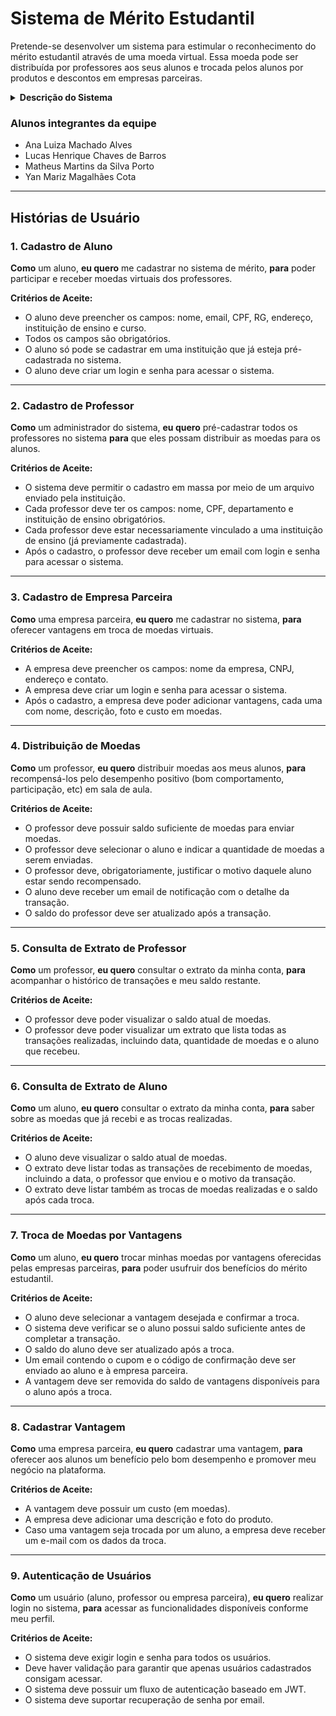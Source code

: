 # Sistema de Mérito Estudantil

Pretende-se desenvolver um sistema para estimular o reconhecimento do mérito estudantil através de uma moeda virtual. Essa moeda pode ser distribuída por professores aos seus alunos e trocada pelos alunos por produtos e descontos em empresas parceiras.

<details>
<summary><b>Descrição do Sistema</b></summary>

Os alunos que desejam ingressar no sistema de mérito devem realizar um cadastro, indicando nome, email, CPF, RG, Endereço, Instituição de Ensino e curso. As instituições participantes já estão pré-cadastradas no sistema, para que o aluno selecione.

Os professores já estarão pré-cadastrados no sistema (a instituição envia a lista no momento da parceria). Cada professor terá armazenado o seu nome, CPF e departamento que está vinculado. É necessário deixar explícito que ele faz parte de uma instituição.

A cada semestre, os professores recebe um total de mil moedas, que podem ser distribuídas aos seus alunos como forma de reconhecimento por bom comportamento, participação em aula, etcs. Esse total é acumulável no semestre (isto é, se o professor não distribuir todas as moedas num semestre, o total de 1.000 novas moedas será adicionado ao seu saldo corrente).

Para enviar moedas, o professor deve possuir saldo suficiente, indicando qual aluno deverá receber o montante, bem como o motivo pelo qual ele está sendo reconhecido (uma mensagem aberta, obrigatória).

Ao receber uma moeda, o aluno deve ser notificado por email. 

Professores e alunos devem ser capazes de consultar o extrato de sua conta, visualizando o total de moedas que ainda possui, bem como as transações que realizou (para o professor, o envio de moedas; para o aluno, recebimento ou troca de moedas).

Para trocar moedas, o aluno deve selecionar uma das vantagens cadastradas no sistema. Elas incluem, por exemplo: desconto em restaurantes da universidade, desconto de mensalidade, ou compra de materiais específicos.

Empresas que sejam realizar parceria também devem se cadastrar no sistema, incluindo as vantagens que deseja oferecer e o custo de cada uma dela (em moedas).

Para cadastrar uma vantagem, a empresa parceira deve adicionar também uma descrição e foto do produto.

Ao resgatar uma vantagem, o aluno deve ter o valor descontado do seu saldo. Um email de cupom deve ser enviado para que ele utilize na troca presencial. Um email também deve ser enviado ao parceiro, para que ele possa conferir a troca. Ambos os emails devem incluir um código gerado pelo sistema, a fim de facilitar o processo de conferência.

Por fim, alunos, professores e empresas parceiras precisam ter um login e uma senha cadastrados para acessar o sistema. Em todos os casos, um processo de autenticação é necessário para realização dos requisitos.

</details>


### Alunos integrantes da equipe
* Ana Luiza Machado Alves
* Lucas Henrique Chaves de Barros
* Matheus Martins da Silva Porto
* Yan Mariz Magalhães Cota

---

## Histórias de Usuário

### 1. Cadastro de Aluno
**Como** um aluno, **eu quero** me cadastrar no sistema de mérito, **para** poder participar e receber moedas virtuais dos professores.

**Critérios de Aceite:**

* O aluno deve preencher os campos: nome, email, CPF, RG, endereço, instituição de ensino e curso.
* Todos os campos são obrigatórios.
* O aluno só pode se cadastrar em uma instituição que já esteja pré-cadastrada no sistema.
* O aluno deve criar um login e senha para acessar o sistema.
---
### 2. Cadastro de Professor

**Como** um administrador do sistema, **eu quero** pré-cadastrar todos os professores no sistema **para** que eles possam distribuir as moedas para os alunos.

**Critérios de Aceite:**

* O sistema deve permitir o cadastro em massa por meio de um arquivo enviado pela instituição.
* Cada professor deve ter os campos: nome, CPF, departamento e instituição de ensino obrigatórios.
* Cada professor deve estar necessariamente vinculado a uma instituição de ensino (já previamente cadastrada).
* Após o cadastro, o professor deve receber um email com login e senha para acessar o sistema.
---
### 3. Cadastro de Empresa Parceira
**Como** uma empresa parceira, **eu quero** me cadastrar no sistema, **para** oferecer vantagens em troca de moedas virtuais.

**Critérios de Aceite:**

* A empresa deve preencher os campos: nome da empresa, CNPJ, endereço e contato.
* A empresa deve criar um login e senha para acessar o sistema.
* Após o cadastro, a empresa deve poder adicionar vantagens, cada uma com nome, descrição, foto e custo em moedas.
---
### 4. Distribuição de Moedas
**Como** um professor, **eu quero** distribuir moedas aos meus alunos, **para** recompensá-los pelo desempenho positivo (bom comportamento, participação, etc) em sala de aula.

**Critérios de Aceite:**

* O professor deve possuir saldo suficiente de moedas para enviar moedas.
* O professor deve selecionar o aluno e indicar a quantidade de moedas a serem enviadas.
* O professor deve, obrigatoriamente, justificar o motivo daquele aluno estar sendo recompensado.
* O aluno deve receber um email de notificação com o detalhe da transação.
* O saldo do professor deve ser atualizado após a transação.
---
### 5. Consulta de Extrato de Professor
**Como** um professor, **eu quero** consultar o extrato da minha conta, **para** acompanhar o histórico de transações e meu saldo restante.

**Critérios de Aceite:**

* O professor deve poder visualizar o saldo atual de moedas.
* O professor deve poder visualizar um extrato que lista todas as transações realizadas, incluindo data, quantidade de moedas e o aluno que recebeu.
---
### 6. Consulta de Extrato de Aluno
**Como** um aluno, **eu quero** consultar o extrato da minha conta, **para** saber sobre as moedas que já recebi e as trocas realizadas.

**Critérios de Aceite:**

* O aluno deve visualizar o saldo atual de moedas.
* O extrato deve listar todas as transações de recebimento de moedas, incluindo a data, o professor que enviou e o motivo da transação.
* O extrato deve listar também as trocas de moedas realizadas e o saldo após cada troca.
---
### 7. Troca de Moedas por Vantagens
**Como** um aluno, **eu quero** trocar minhas moedas por vantagens oferecidas pelas empresas parceiras, **para** poder usufruir dos benefícios do mérito estudantil.

**Critérios de Aceite:**

* O aluno deve selecionar a vantagem desejada e confirmar a troca.
* O sistema deve verificar se o aluno possui saldo suficiente antes de completar a transação.
* O saldo do aluno deve ser atualizado após a troca.
* Um email contendo o cupom e o código de confirmação deve ser enviado ao aluno e à empresa parceira.
* A vantagem deve ser removida do saldo de vantagens disponíveis para o aluno após a troca.
---
### 8. Cadastrar Vantagem
**Como** uma empresa parceira, **eu quero** cadastrar uma vantagem, **para** oferecer aos alunos um benefício pelo bom desempenho e promover meu negócio na plataforma.

**Critérios de Aceite:**

* A vantagem deve possuir um custo (em moedas).
* A empresa deve adicionar uma descrição e foto do produto.
* Caso uma vantagem seja trocada por um aluno, a empresa deve receber um e-mail com os dados da troca.
---
### 9. Autenticação de Usuários
**Como** um usuário (aluno, professor ou empresa parceira), **eu quero** realizar login no sistema, **para** acessar as funcionalidades disponíveis conforme meu perfil.

**Critérios de Aceite:**

* O sistema deve exigir login e senha para todos os usuários.
* Deve haver validação para garantir que apenas usuários cadastrados consigam acessar.
* O sistema deve possuir um fluxo de autenticação baseado em JWT.
* O sistema deve suportar recuperação de senha por email.